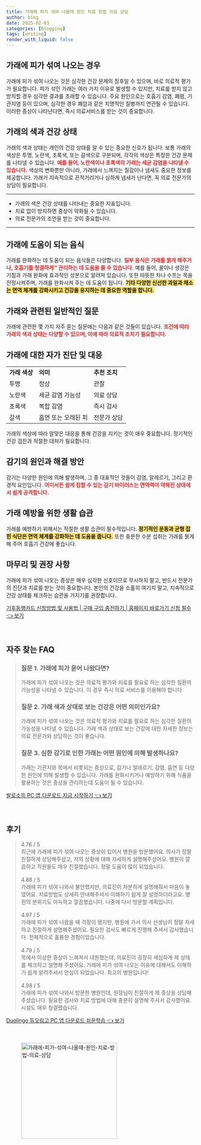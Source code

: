 ```yaml
---
title: 가래에 피가 섞여 나올때 원인 치료 방법 의료 상담
author: bing
date: 2025-02-03
categories: [Blogging]
tags: [writing]
render_with_liquid: false
---
```



<h2 id='가래에 피가 섞여 나오는 경우'>가래에 피가 섞여 나오는 경우</h2>

<p>가래에 피가 섞여 나오는 것은 심각한 건강 문제의 징후일 수 있으며, 바로 의료적 평가가 필요합니다. 피가 섞인 가래는 여러 가지 이유로 발생할 수 있지만, 치료를 받지 않고 방치할 경우 심각한 결과를 초래할 수 있습니다. 주요 원인으로는 호흡기 감염, 폐렴, 기관지염 등이 있으며, 심각한 경우 폐암과 같은 치명적인 질병까지 연관될 수 있습니다. 이러한 증상이 나타난다면, 즉시 의료서비스를 받는 것이 중요합니다.</p>

<h2 id='가래의 색과 건강 상태'>가래의 색과 건강 상태</h2>

<p>가래의 색과 상태는 개인의 건강 상태를 알 수 있는 중요한 신호가 됩니다. 보통 가래의 색상은 투명, 노란색, 초록색, 또는 갈색으로 구분되며, 각각의 색상은 특정한 건강 문제를 나타낼 수 있습니다. <b><span style="color: #ee2323;">예를 들어, 노란색이나 초록색의 가래는 세균 감염을 나타낼 수 있습니다.</span></b> 색상의 변화뿐만 아니라, 가래에서 느껴지는 질감이나 냄새도 중요한 정보를 제공합니다. 가래가 지속적으로 끈적거리거나 심하게 냄새가 난다면, 꼭 의료 전문가의 상담이 필요합니다.</p>

<hr />

<ul>
    <li>가래의 색은 건강 상태를 나타내는 중요한 지표입니다.</li>
    <li>치료 없이 방치하면 증상이 악화될 수 있습니다.</li>
    <li>의료 전문가의 조언을 받는 것이 중요합니다.</li>
</ul>

<hr />

<h2 id='가래에 도움이 되는 음식'>가래에 도움이 되는 음식</h2>

<p>가래를 완화하는 데 도움이 되는 음식들은 다양합니다. <b><span style="color: #ee2323;">일부 음식은 가래를 묽게 해주거나, 호흡기를 청결하게™ 관리하는 데 도움을 줄 수 있습니다.</span></b> 예를 들어, 꿀이나 생강은 기침과 가래 완화에 효과적인 성분으로 알려져 있습니다. 또한 따뜻한 차나 수프는 목을 진정시켜주며, 가래를 완화시켜 주는 데 도움이 됩니다. <b><span style="background-color: #ffe066;">기타 다양한 신선한 과일과 채소는 면역 체계를 강화시키고 건강을 유지하는 데 중요한 역할을 합니다.</span></b></p>

<h2 id='가래와 관련된 일반적인 질문'>가래와 관련된 일반적인 질문</h2>

<p>가래에 관련한 몇 가지 자주 묻는 질문에는 다음과 같은 것들이 있습니다. <b><span style="color: #ee2323;">조건에 따라 가래의 색과 상태는 다양할 수 있으며, 이에 따라 의료적 조치가 필요합니다.</span></b></p>

<h2 id='가래에 대한 자가 진단 및 대응'>가래에 대한 자가 진단 및 대응</h2>

<table>
    <tr>
        <td><b>가래 색상</b></td>
        <td><b>의미</b></td>
        <td><b>추천 조치</b></td>
    </tr>
    <tr>
        <td>투명</td>
        <td>정상</td>
        <td>관찰</td>
    </tr>
    <tr>
        <td>노란색</td>
        <td>세균 감염 가능성</td>
        <td>의료 상담</td>
    </tr>
    <tr>
        <td>초록색</td>
        <td>복합 감염</td>
        <td>즉시 검사</td>
    </tr>
    <tr>
        <td>갈색</td>
        <td>흡연 또는 오래된 피</td>
        <td>전문가 상담</td>
    </tr>
</table>

<p>가래의 색상에 따라 알맞은 대응을 통해 건강을 지키는 것이 매우 중요합니다. 정기적인 건강 검진과 적절한 대처가 필요합니다.</p>

<h2 id='감기의 원인과 해결 방안'>감기의 원인과 해결 방안</h2>

<p>감기는 다양한 원인에 의해 발생하며, 그 중 대표적인 것들이 감염, 알레르기, 그리고 환경적 요인입니다. <b><span style="color: #ee2323;">어디서든 쉽게 접할 수 있는 감기 바이러스는 면역력이 약해진 상태에서 쉽게 공격합니다.</span></b></p>

<h2 id='가래 예방을 위한 생활 습관'>가래 예방을 위한 생활 습관</h2>

<p>가래를 예방하기 위해서는 적절한 생활 습관이 필수적입니다. <b><span style="background-color: #ffe066;">정기적인 운동과 균형 잡힌 식단은 면역 체계를 강화하는 데 도움을 줍니다.</span></b> 또한 충분한 수분 섭취는 가래를 묽게 해 주어 호흡기 건강에 좋습니다.</p>

<h2 id='마무리 및 권장 사항'>마무리 및 권장 사항</h2>

<p>가래에 피가 섞여 나오는 증상은 매우 심각한 신호이므로 무시하지 말고, 반드시 전문가의 진단과 치료를 받는 것이 중요합니다. 본인의 건강을 소홀히 여기지 말고, 지속적으로 건강 상태를 체크하는 습관을 가지기를 권장합니다.</p>


<p><a class="click-button" title="기후동행카드 신청방법 및 사용법 | 구매 구입 충전하기 | 홈페이지 바로가기 신청 필수" href="https://purplelist.github.io/posts/%EA%B8%B0%ED%9B%84%EB%8F%99%ED%96%89%EC%B9%B4%EB%93%9C-%EC%8B%A0%EC%B2%AD%EB%B0%A9%EB%B2%95-%EB%B0%8F-%EC%82%AC%EC%9A%A9%EB%B2%95-%EA%B5%AC%EB%A7%A4-%EA%B5%AC%EC%9E%85-%EC%B6%A9%EC%A0%84%ED%95%98%EA%B8%B0-%ED%99%88%ED%8E%98%EC%9D%B4%EC%A7%80-%EB%B0%94%EB%A1%9C%EA%B0%80%EA%B8%B0-%EC%8B%A0%EC%B2%AD-%ED%95%84%EC%88%98/" rel="dofollow">기후동행카드 신청방법 및 사용법 | 구매 구입 충전하기 | 홈페이지 바로가기 신청 필수 👈 보기</a></p><br>
<h2 id='자주_찾는_FAQ'>자주 찾는 FAQ</h2>
<div itemscope="" itemtype="https://schema.org/FAQPage"> 
<blockquote> 
<div itemscope="" itemprop="mainEntity" itemtype="https://schema.org/Question"> 
<h3 itemprop="name">질문 1. 가래에 피가 묻어 나왔다면?</h3> 
<div itemscope="" itemprop="acceptedAnswer" itemtype="https://schema.org/Answer"> 
<span itemprop="text"> 
<p>가래에 피가 섞여 나오는 것은 의료적 평가와 치료를 필요로 하는 심각한 질환의 가능성을 나타낼 수 있습니다. 이 경우 즉시 의료 서비스를 이용해야 합니다.</p> 
</span> 
</div> 
</div> 

<div itemscope="" itemprop="mainEntity" itemtype="https://schema.org/Question"> 
<h3 itemprop="name">질문 2. 가래 색과 상태로 보는 건강은 어떤 의미인가요?</h3> 
<div itemscope="" itemprop="acceptedAnswer" itemtype="https://schema.org/Answer"> 
<span itemprop="text"> 
<p>가래에 피가 섞여 나오는 것은 의료적 평가와 치료를 필요로 하는 심각한 질환의 가능성을 나타낼 수 있습니다. 가래 색과 상태로 보는 건강에 대한 자세한 정보는 의료 전문가와 상담하는 것이 좋습니다.</p> 
</span> 
</div> 
</div> 

<div itemscope="" itemprop="mainEntity" itemtype="https://schema.org/Question"> 
<h3 itemprop="name">질문 3. 심한 감기로 인한 가래는 어떤 원인에 의해 발생하나요?</h3> 
<div itemscope="" itemprop="acceptedAnswer" itemtype="https://schema.org/Answer"> 
<span itemprop="text"> 
<p>가래는 기관지와 목에서 비롯되는 증상으로, 감기나 알레르기, 감염, 흡연 등 다양한 원인에 의해 발생할 수 있습니다. 가래를 완화시키거나 예방하기 위해 식품을 활용하는 것은 증상을 관리하는데 도움이 될 수 있습니다.</p> 
</span> 
</div> 
</div> 
</blockquote> 
</div>
<p><a class="click-button" title="발로소득 PC 앱 다운로드 지금 시작하기" href="https://purplelist.github.io/posts/%EB%B0%9C%EB%A1%9C%EC%86%8C%EB%93%9D-PC-%EC%95%B1-%EB%8B%A4%EC%9A%B4%EB%A1%9C%EB%93%9C-%EC%A7%80%EA%B8%88-%EC%8B%9C%EC%9E%91%ED%95%98%EA%B8%B0/" rel="dofollow">발로소득 PC 앱 다운로드 지금 시작하기 👈 보기</a></p><br>
<h2 id='후기'>후기</h2>
<div itemscope itemtype="https://schema.org/Product">
  <blockquote>
  <div itemprop="review" itemscope itemtype="https://schema.org/Review">
      <div itemprop="reviewRating" itemscope itemtype="https://schema.org/Rating"> <span itemprop="ratingValue">4.76</span> / <span itemprop="bestRating">5</span> </div>
      <span itemprop="reviewBody">최근에 가래에 피가 섞여 나오는 증상이 있어서 병원을 방문했어요. 의사가 정말 친절하게 상담해주셨고, 저의 상황에 대해 자세하게 설명해주셨어요. 병원이 깔끔하고 직원들도 매우 친절했습니다. 정말 도움이 많이 되었습니다.</span>
  </div>
  <br>
  <div itemprop="review" itemscope itemtype="https://schema.org/Review">
      <div itemprop="reviewRating" itemscope itemtype="https://schema.org/Rating"> <span itemprop="ratingValue">4.88</span> / <span itemprop="bestRating">5</span> </div>
      <span itemprop="reviewBody">가래에 피가 섞여 나와서 불안했지만, 의료진이 차분하게 설명해줘서 마음이 놓였어요. 치료방법도 상세히 안내해주셔서 이해하기 쉽게 잘 설명하더라고요. 병원의 분위기도 아늑하고 깔끔했습니다. 나중에 다시 방문할 계획입니다.</span>
  </div>
  <br>
  <div itemprop="review" itemscope itemtype="https://schema.org/Review">
      <div itemprop="reviewRating" itemscope itemtype="https://schema.org/Rating"> <span itemprop="ratingValue">4.97</span> / <span itemprop="bestRating">5</span> </div>
      <span itemprop="reviewBody">가래에 피가 섞여 나왔을 때 걱정이 됐지만, 병원에 가서 의사 선생님이 정말 자세하고 친절하게 설명해주셨어요. 필요한 검사도 빠르게 진행해 주셔서 감사했습니다. 전체적으로 훌륭한 경험이었습니다.</span>
  </div>
  <br>
  <div itemprop="review" itemscope itemtype="https://schema.org/Review">
      <div itemprop="reviewRating" itemscope itemtype="https://schema.org/Rating"> <span itemprop="ratingValue">4.79</span> / <span itemprop="bestRating">5</span> </div>
      <span itemprop="reviewBody">목에서 이상한 증상이 느껴져서 내원했는데, 의료진이 굉장히 세심하게 제 상태를 체크하고 설명해 주셨어요. 가래에 피가 섞여 나오는 이유에 대해서도 이해하기 쉽게 알려주셔서 안심이 되었습니다. 최고의 병원입니다!</span>
  </div>
  <br>
  <div itemprop="review" itemscope itemtype="https://schema.org/Review">
      <div itemprop="reviewRating" itemscope itemtype="https://schema.org/Rating"> <span itemprop="ratingValue">4.98</span> / <span itemprop="bestRating">5</span> </div>
      <span itemprop="reviewBody">가래에 피가 섞여 나와서 방문한 병원인데, 원장님이 친절하게 제 증상을 상담해주셨습니다. 필요한 검사와 치료 방법에 대해 충분히 설명해 주셔서 감사했어요. 시설도 매우 청결했습니다.</span>
  </div>
  </blockquote>
</div>
<p><a class="click-button" title="Duolingo 듀오링고 PC 앱 다운로드 쉬운학습" href="https://purplelist.github.io/posts/Duolingo-%EB%93%80%EC%98%A4%EB%A7%81%EA%B3%A0-PC-%EC%95%B1-%EB%8B%A4%EC%9A%B4%EB%A1%9C%EB%93%9C-%EC%89%AC%EC%9A%B4%ED%95%99%EC%8A%B5/" rel="dofollow">Duolingo 듀오링고 PC 앱 다운로드 쉬운학습 👈 보기</a></p><br>
<figure class="image"><img src="https://purplelist.github.io/assets/img/thumbnail/가래에-피가-섞여-나올때-원인-치료-방법-의료-상담.webp" alt="가래에-피가-섞여-나올때-원인-치료-방법-의료-상담" width="256" height="256"></figure>
